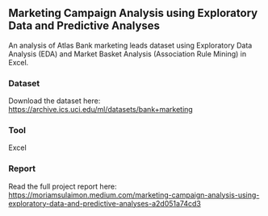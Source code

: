 ## Marketing Campaign Analysis using Exploratory Data and Predictive Analyses

An analysis of Atlas Bank marketing leads dataset using Exploratory Data Analysis (EDA) and Market Basket Analysis (Association Rule Mining) in Excel.

### Dataset
Download the dataset here: 
https://archive.ics.uci.edu/ml/datasets/bank+marketing

### Tool
Excel

### Report
Read the full project report here:
https://moriamsulaimon.medium.com/marketing-campaign-analysis-using-exploratory-data-and-predictive-analyses-a2d051a74cd3
